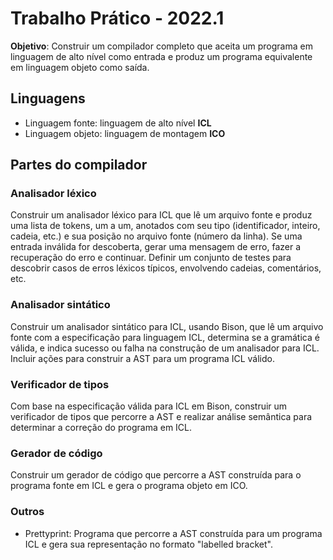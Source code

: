 # Trabalho Prático - 2022.1

__Objetivo__: Construir um compilador completo que aceita um programa em linguagem de alto nível como entrada e produz um programa equivalente em linguagem objeto como saída.

## Linguagens

* Linguagem fonte: linguagem de alto nível __ICL__
* Linguagem objeto: linguagem de montagem __ICO__

## Partes do compilador
### Analisador léxico

Construir um analisador léxico para ICL que lê um arquivo fonte e produz uma lista de tokens, um a um, anotados com seu tipo (identificador, inteiro, cadeia, etc.) e sua posição no arquivo fonte (número da linha). Se uma entrada inválida for descoberta, gerar uma mensagem de erro, fazer a recuperação do erro e continuar. Definir um conjunto de testes para descobrir casos de erros léxicos típicos, envolvendo cadeias, comentários, etc.

### Analisador sintático

Construir um analisador sintático para ICL, usando Bison, que lê um arquivo fonte com a especificação para linguagem ICL, determina se a gramática é válida, e indica sucesso ou falha na construção de um analisador para ICL.
Incluir ações para construir a AST para um programa ICL válido.


### Verificador de tipos

Com base na especificação válida para ICL em Bison, construir um verificador de tipos que percorre a AST e realizar análise semântica para determinar a correção do programa em ICL.

### Gerador de código

Construir um gerador de código que percorre a AST construída para o programa fonte em ICL e gera o programa objeto em ICO.

### Outros

* Prettyprint: Programa que percorre a AST construída para um programa ICL e gera sua representação no formato "labelled bracket".
